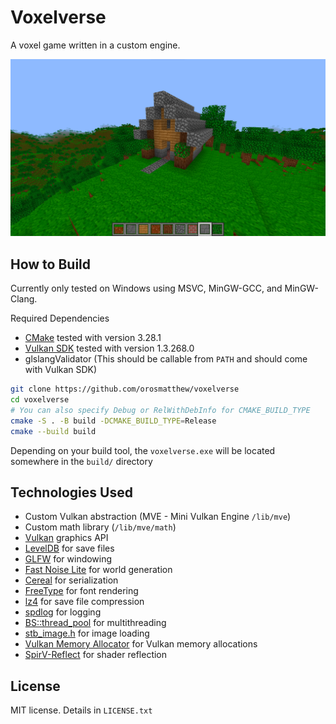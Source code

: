 # Voxelverse

A voxel game written in a custom engine.

![Screenshot of House](media/house.png)

## How to Build

Currently only tested on Windows using MSVC, MinGW-GCC, and MinGW-Clang.

Required Dependencies

* [CMake](https://cmake.org/) tested with version 3.28.1
* [Vulkan SDK](https://vulkan.lunarg.com/) tested with version 1.3.268.0
* glslangValidator (This should be callable from `PATH` and should come with Vulkan SDK)

```bash
git clone https://github.com/orosmatthew/voxelverse
cd voxelverse
# You can also specify Debug or RelWithDebInfo for CMAKE_BUILD_TYPE
cmake -S . -B build -DCMAKE_BUILD_TYPE=Release
cmake --build build
```

Depending on your build tool, the `voxelverse.exe` will be located somewhere in the `build/` directory

## Technologies Used

* Custom Vulkan abstraction (MVE - Mini Vulkan Engine `/lib/mve`)
* Custom math library (`/lib/mve/math`)
* [Vulkan](https://www.lunarg.com/vulkan-sdk/) graphics API
* [LevelDB](https://github.com/google/leveldb) for save files
* [GLFW](https://www.glfw.org/) for windowing
* [Fast Noise Lite](https://github.com/Auburn/FastNoiseLite) for world generation
* [Cereal](https://uscilab.github.io/cereal/) for serialization
* [FreeType](https://freetype.org/) for font rendering
* [lz4](https://github.com/lz4/lz4) for save file compression
* [spdlog](https://github.com/gabime/spdlog) for logging
* [BS::thread_pool](https://github.com/bshoshany/thread-pool) for multithreading
* [stb_image.h](https://github.com/nothings/stb) for image loading
* [Vulkan Memory Allocator](https://gpuopen.com/vulkan-memory-allocator/) for Vulkan memory allocations
* [SpirV-Reflect](https://github.com/KhronosGroup/SPIRV-Reflect) for shader reflection

## License

MIT license. Details in `LICENSE.txt`
